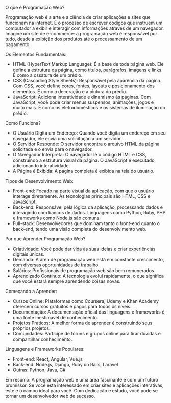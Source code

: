 O que é Programação Web?

Programação web é a arte e a ciência de criar aplicações e sites que funcionam na internet. É o processo de escrever códigos que instruem um computador
a exibir e interagir com informações através de um navegador. Imagine um site de e-commerce: a programação web é responsável por tudo, desde a exibição
dos produtos até o processamento de um pagamento.

Os Elementos Fundamentais:
- HTML (HyperText Markup Language): É a base de toda página web. Ele define a estrutura da página, como títulos, parágrafos, imagens e links. É como a
ossatura de um prédio.
- CSS (Cascading Style Sheets): Responsável pela aparência da página. Com CSS, você define cores, fontes, layouts e posicionamento dos elementos.
É como a decoração e a pintura do prédio.
- JavaScript: Adiciona interatividade e dinamismo às páginas. Com JavaScript, você pode criar menus suspensos, animações, jogos e muito mais.
É como os eletrodomésticos e os sistemas de iluminação do prédio.

Como Funciona?
- O Usuário Digita um Endereço: Quando você digita um endereço em seu navegador, ele envia uma solicitação a um servidor.
- O Servidor Responde: O servidor encontra o arquivo HTML da página solicitada e o envia para o navegador.
- O Navegador Interpreta: O navegador lê o código HTML e CSS, construindo a estrutura visual da página. O JavaScript é executado, adicionando interatividade.
- A Página é Exibida: A página completa é exibida na tela do usuário.

Tipos de Desenvolvimento Web:
- Front-end: Focado na parte visual da aplicação, com que o usuário interage diretamente. As tecnologias principais são HTML, CSS e JavaScript.
- Back-end: Responsável pela lógica da aplicação, processando dados e interagindo com bancos de dados. Linguagens como Python, Ruby, PHP e frameworks
como Node.js são comuns.
- Full-stack: Desenvolvedores que dominam tanto o front-end quanto o back-end, tendo uma visão completa do desenvolvimento web.

Por que Aprender Programação Web?
- Criatividade: Você pode dar vida às suas ideias e criar experiências digitais únicas.
- Demanda: A área de programação web está em constante crescimento, com diversas oportunidades de trabalho.
- Salários: Profissionais de programação web são bem remunerados.
- Aprendizado Contínuo: A tecnologia evolui rapidamente, o que significa que você estará sempre aprendendo coisas novas.

Começando a Aprender:
- Cursos Online: Plataformas como Coursera, Udemy e Khan Academy oferecem cursos gratuitos e pagos para todos os níveis.
- Documentação: A documentação oficial das linguagens e frameworks é uma fonte inestimável de conhecimento.
- Projetos Praticos: A melhor forma de aprender é construindo seus próprios projetos.
- Comunidades: Participe de fóruns e grupos online para tirar dúvidas e compartilhar conhecimento.

Linguagens e Frameworks Populares:
- Front-end: React, Angular, Vue.js
- Back-end: Node.js, Django, Ruby on Rails, Laravel
- Outras: Python, Java, C#

Em resumo:
A programação web é uma área fascinante e com um futuro promissor. Se você está interessado em criar sites e aplicações interativas, este é o campo ideal
para você. Com dedicação e estudo, você pode se tornar um desenvolvedor web de sucesso.
